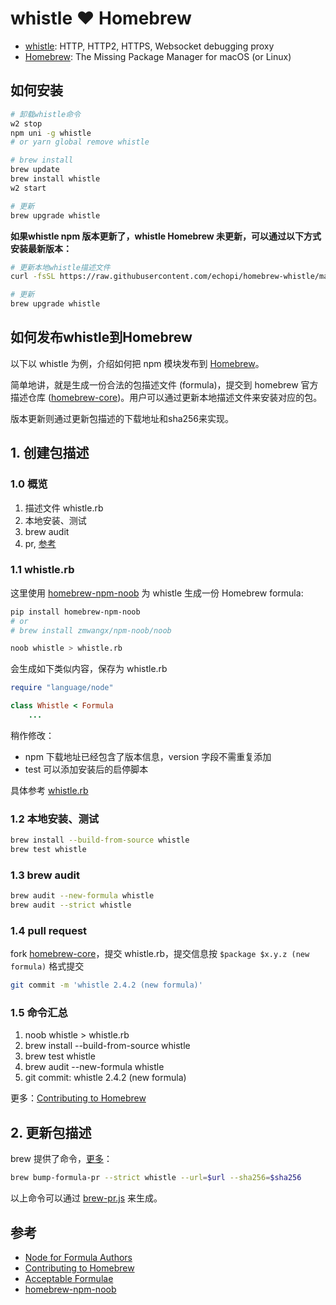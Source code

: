 # whistle ❤️ Homebrew

* [whistle]: HTTP, HTTP2, HTTPS, Websocket debugging proxy
* [Homebrew]: The Missing Package Manager for macOS (or Linux)

## 如何安装

```sh
# 卸载whistle命令
w2 stop
npm uni -g whistle
# or yarn global remove whistle

# brew install
brew update
brew install whistle
w2 start

# 更新
brew upgrade whistle
```

**如果whistle npm 版本更新了，whistle Homebrew 未更新，可以通过以下方式安装最新版本：**

```sh
# 更新本地whistle描述文件
curl -fsSL https://raw.githubusercontent.com/echopi/homebrew-whistle/master/brew-local-update.sh | bash -s --

# 更新
brew upgrade whistle
```

## 如何发布whistle到Homebrew

以下以 whistle 为例，介绍如何把 npm 模块发布到 [Homebrew]。

简单地讲，就是生成一份合法的包描述文件 (formula)，提交到 homebrew 官方描述仓库 ([homebrew-core])。用户可以通过更新本地描述文件来安装对应的包。

版本更新则通过更新包描述的下载地址和sha256来实现。

## 1. 创建包描述

### 1.0 概览

1. 描述文件 whistle.rb
2. 本地安装、测试
3. brew audit
4. pr, [参考](https://github.com/Homebrew/homebrew-core/pull/48268)

### 1.1 whistle.rb

这里使用 [homebrew-npm-noob] 为 whistle 生成一份 Homebrew formula:

```sh
pip install homebrew-npm-noob
# or
# brew install zmwangx/npm-noob/noob

noob whistle > whistle.rb
```

会生成如下类似内容，保存为 whistle.rb

```rb
require "language/node"

class Whistle < Formula
	...
```

稍作修改：

* npm 下载地址已经包含了版本信息，version 字段不需重复添加
* test 可以添加安装后的启停脚本

具体参考 [whistle.rb]

### 1.2 本地安装、测试

```sh
brew install --build-from-source whistle
brew test whistle
```

### 1.3 brew audit

```sh
brew audit --new-formula whistle
brew audit --strict whistle
```

### 1.4 pull request

fork [homebrew-core]，提交 whistle.rb，提交信息按 `$package $x.y.z (new formula)` 格式提交

```sh
git commit -m 'whistle 2.4.2 (new formula)'
```

### 1.5 命令汇总

1. noob whistle > whistle.rb
2. brew install --build-from-source whistle
3. brew test whistle
4. brew audit --new-formula whistle
4. git commit: whistle 2.4.2 (new formula)

更多：[Contributing to Homebrew]

## 2. 更新包描述

<!-- 更新 whistle.rb 的版本相关信息，先进行本地测试：

```sh
brew uninstall --force whistle
brew install --build-from-source whistle
brew test whistle
brew audit --strict whistle
``` -->

brew 提供了命令，[更多](https://github.com/Homebrew/homebrew-core/blob/master/CONTRIBUTING.md#to-submit-a-version-upgrade-for-the-foo-formula)：

```sh
brew bump-formula-pr --strict whistle --url=$url --sha256=$sha256
```

以上命令可以通过 [brew-pr.js] 来生成。

## 参考

* [Node for Formula Authors](https://docs.brew.sh/Node-for-Formula-Authors)
* [Contributing to Homebrew]
* [Acceptable Formulae](https://docs.brew.sh/Acceptable-Formulae)
* [homebrew-npm-noob]

[Contributing to Homebrew]: https://github.com/Homebrew/homebrew-core/blob/master/CONTRIBUTING.md
[homebrew-npm-noob]: https://github.com/zmwangx/homebrew-npm-noob
[homebrew-core]: git@github.com:Homebrew/homebrew-core.git
[Homebrew]: https://brew.sh/
[whistle.rb]: https://github.com/Homebrew/homebrew-core/blob/master/Formula/whistle.rb
[How to Create and Maintain a Tap]: https://docs.brew.sh/How-to-Create-and-Maintain-a-Tap
[whistle]: https://github.com/avwo/whistle
[brew-pr.js]: ./brew-pr.js
[brew-local-update.js]: ./brew-local-update.js
